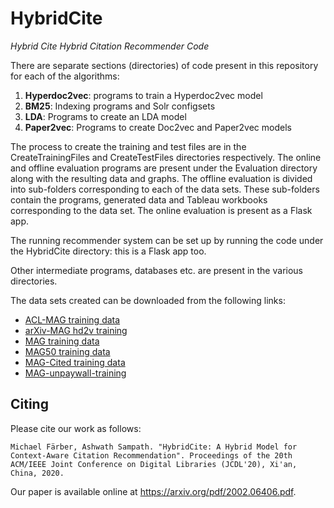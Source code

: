 # HybridCite
*Hybrid Cite Hybrid Citation Recommender Code*

There are separate sections (directories) of code present in this repository for each of the algorithms:
1. **Hyperdoc2vec**: programs to train a Hyperdoc2vec model
2. **BM25**: Indexing programs and Solr configsets
3. **LDA**: Programs to create an LDA model
4. **Paper2vec**: Programs to create Doc2vec and Paper2vec models

The process to create the training and test files are in the CreateTrainingFiles and CreateTestFiles directories respectively.
The online and offline evaluation programs are present under the Evaluation directory along with the resulting data and graphs. The offline evaluation is divided into sub-folders corresponding to each of the data sets. These sub-folders contain the programs, generated data and Tableau workbooks corresponding to the data set. The online evaluation is present as a Flask app.

The running recommender system can be set up by running the code under the HybridCite directory: this is a Flask app too.

Other intermediate programs, databases etc. are present in the various directories.

The data sets created can be downloaded from the following links:

* [ACL-MAG training data](http:/people.aifb.kit.edu/mfa/hybridcite2020/ACLMAG/acl_training_data.txt.gz)
* [arXiv-MAG hd2v training](http:/people.aifb.kit.edu/mfa/hybridcite2020/ArxivMAG/arxiv_hd2v_training.txt.gz)
* [MAG training data](http:/people.aifb.kit.edu/mfa/hybridcite2020/MAG/Training/mag_training_data.txt.gz)
* [MAG50 training data](http:/people.aifb.kit.edu/mfa/hybridcite2020/MAG/Training/mag_training_data_50citationsmin.txt.gz)
* [MAG-Cited training data](http:/people.aifb.kit.edu/mfa/hybridcite2020/MAG/Training/mag_training_data_cited_contexts.txt.gz)
* [MAG-unpaywall-training](http:/people.aifb.kit.edu/mfa/hybridcite2020/UnpaywallMAG/Training/training_no201829109.txt.gz)

## Citing
Please cite our work as follows:
```
Michael Färber, Ashwath Sampath. "HybridCite: A Hybrid Model for Context-Aware Citation Recommendation". Proceedings of the 20th ACM/IEEE Joint Conference on Digital Libraries (JCDL'20), Xi'an, China, 2020.
```
Our paper is available online at https://arxiv.org/pdf/2002.06406.pdf.
